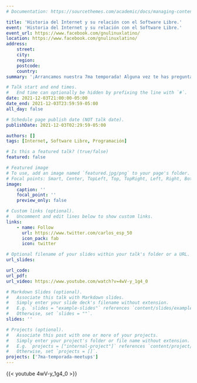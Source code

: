 ```yaml
---
# Documentation: https://sourcethemes.com/academic/docs/managing-content/

title: 'Historia del Internet y su relación con el Software Libre.'
event: 'Historia del Internet y su relación con el Software Libre.'
event_url: https://www.facebook.com/gnulinuxlatino/
location: https://www.facebook.com/gnulinuxlatino/
address:
    street:
    city:
    region:
    postcode:
    country:
summary: '¡Arrancamos nuestra 7ma temporada! Alguna vez te has preguntado ¿Cual es el origen del Internet? Carlos José González es nuestro invitado para arrancar esta nueva y emocionante temporada donde hablaremos de como el Software Libre revoluciono la red, educación y todos los gadgets que hoy utilizas.'

# Talk start and end times.
#   End time can optionally be hidden by prefixing the line with `#`.
date: 2021-12-03T21:00:00-05:00
date_end: 2021-12-03T23:59:59-05:00
all_day: false

# Schedule page publish date (NOT talk date).
publishDate: 2021-12-03T02:29:59-05:00

authors: []
tags: [Internet, Software Libre, Programación]

# Is this a featured talk? (true/false)
featured: false

# Featured image
# To use, add an image named `featured.jpg/png` to your page's folder.
# Focal points: Smart, Center, TopLeft, Top, TopRight, Left, Right, BottomLeft, Bottom, BottomRight.
image:
    caption: ''
    focal_point: ''
    preview_only: false

# Custom links (optional).
#   Uncomment and edit lines below to show custom links.
links:
    - name: Follow
      url: https://www.twitter.com/carlos_esp_50
      icon_pack: fab
      icon: twitter

# Optional filename of your slides within your talk's folder or a URL.
url_slides:

url_code:
url_pdf:
url_video: https://www.youtube.com/watch?v=4wV-y_1g4_0

# Markdown Slides (optional).
#   Associate this talk with Markdown slides.
#   Simply enter your slide deck's filename without extension.
#   E.g. `slides = "example-slides"` references `content/slides/example-slides.md`.
#   Otherwise, set `slides = ""`.
slides: ''

# Projects (optional).
#   Associate this post with one or more of your projects.
#   Simply enter your project's folder or file name without extension.
#   E.g. `projects = ["internal-project"]` references `content/project/deep-learning/index.md`.
#   Otherwise, set `projects = []`.
projects: ['7ma-temporada-meetups']
---
```


{{< youtube 4wV-y_1g4_0 >}}
